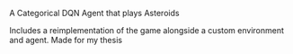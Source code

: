 A Categorical DQN Agent that plays Asteroids

Includes a reimplementation of the game alongside a custom environment and agent.
Made for my thesis
